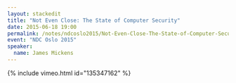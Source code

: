 ```yaml
---
layout: stackedit
title: "Not Even Close: The State of Computer Security"
date: 2015-06-18 19:00
permalink: /notes/ndcoslo2015/Not-Even-Close-The-State-of-Computer-Security.html
event: "NDC Oslo 2015"
speaker:
  name: James Mickens
---
```


{% include vimeo.html id="135347162" %}
